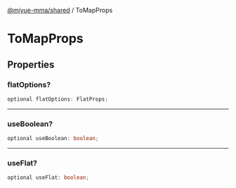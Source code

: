 [@miyue-mma/shared](../index.md) / ToMapProps

# ToMapProps

## Properties

### flatOptions?

```ts
optional flatOptions: FlatProps;
```

***

### useBoolean?

```ts
optional useBoolean: boolean;
```

***

### useFlat?

```ts
optional useFlat: boolean;
```
